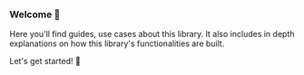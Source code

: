  ### Welcome 🚀 

Here you'll find guides, use cases about this library. It also includes in depth explanations on how this library's functionalities are built.

Let's get started! 🚀
